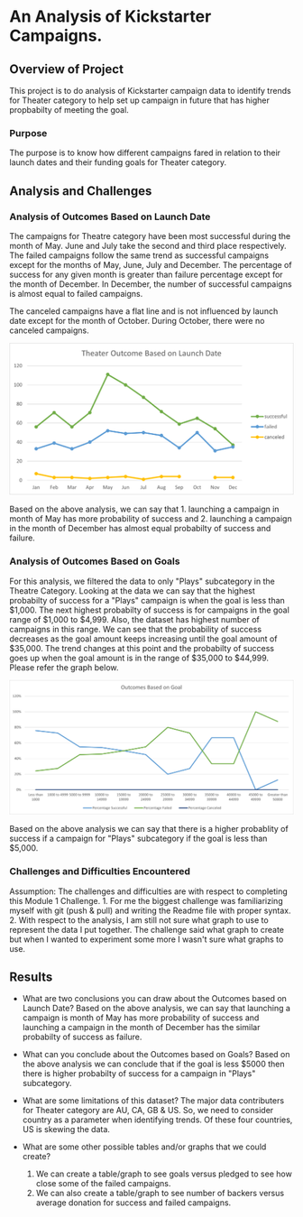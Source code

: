 # An Analysis of Kickstarter Campaigns.

## Overview of Project
This project is to do analysis of Kickstarter campaign data to identify trends for Theater category to help set up campaign in future that has higher propbabilty of meeting the goal.

### Purpose
The purpose is to know how different campaigns fared in relation to their launch dates and their funding goals for Theater category.

## Analysis and Challenges

### Analysis of Outcomes Based on Launch Date

The campaigns for Theatre category have been most successful during the month of May. June and July take the second and third place respectively. The failed campaigns follow the same trend as successful campaigns except for the months of May, June, July and December. The percentage of success for any given month is greater than failure percentage except for the month of December. In December, the number of successful campaigns is almost equal to failed campaigns.

The canceled campaigns have a flat line and is not influenced by launch date except for the month of October. During October, there were no canceled campaigns.

![Graph for Outcome Based on Launch Date](Resources/Theater_Outcomes_vs_Launch.png)

Based on the above analysis, we can say that 
    1. launching a campaign in month of May has more probability of success and 
    2. launching a campaign in the month of December has almost equal probabilty of success and failure.

### Analysis of Outcomes Based on Goals
For this analysis, we filtered the data to only "Plays" subcategory in the Theatre Category. Looking at the data we can say that the highest probabilty of success for a "Plays" campaign is when the goal is less than $1,000. The next highest probabilty of success is for campaigns in the goal range of $1,000 to $4,999. Also, the dataset has highest number of campaigns in this range. We can see that the probability of success decreases as the goal amount keeps increasing until the goal amount of $35,000. The trend changes at this point and the probabilty of success goes up when the goal amount is in the range of $35,000 to $44,999. Please refer the graph below.

![Graph for Outcome Based on Goals](Resources/Outcomes_vs_Goals.png)

Based on the above analysis we can say that there is a higher probablity of success if a campaign for "Plays" subcategory if the goal is less than $5,000.

### Challenges and Difficulties Encountered
Assumption: The challenges and difficulties are with respect to completing this Module 1 Challenge.
    1. For me the biggest challenge was familiarizing myself with git (push & pull) and writing the Readme file with proper syntax.
    2. With respect to the analysis, I am still not sure what graph to use to represent the data I put together. The challenge said what graph to create but when I wanted to experiment some more I wasn't sure what graphs to use.


## Results

- What are two conclusions you can draw about the Outcomes based on Launch Date?
Based on the above analysis, we can say that launching a campaign is month of May has more probability of success and launching a campaign in the month of December has the similar probabilty of success as failure.

- What can you conclude about the Outcomes based on Goals?
Based on the above analysis we can conclude that if the goal is less $5000 then there is higher probabilty of success for a campaign in "Plays" subcategory.

- What are some limitations of this dataset?
The major data contributers for Theater category are AU, CA, GB & US. So, we need to consider country as a parameter when identifying trends.
Of these four countries, US is skewing the data.

- What are some other possible tables and/or graphs that we could create?
    1. We can create a table/graph to see goals versus pledged to see how close some of the failed campaigns.
    2. We can also create a table/graph to see number of backers versus average donation for success and failed campaigns.
